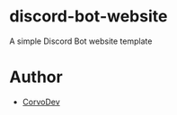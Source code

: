 # discord-bot-website
A simple Discord Bot website template

# Author
- [CorvoDev](https://github.com/CorvoDev)
